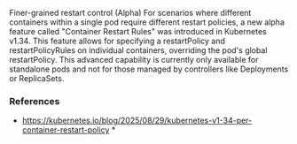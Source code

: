 Finer-grained restart control (Alpha)
For scenarios where different containers within a single pod require different restart policies, a new alpha feature called "Container Restart Rules" was introduced in Kubernetes v1.34. 
This feature allows for specifying a restartPolicy and restartPolicyRules on individual containers, overriding the pod's global restartPolicy.
This advanced capability is currently only available for standalone pods and not for those managed by controllers like Deployments or ReplicaSets. 

### References
- https://kubernetes.io/blog/2025/08/29/kubernetes-v1-34-per-container-restart-policy *
